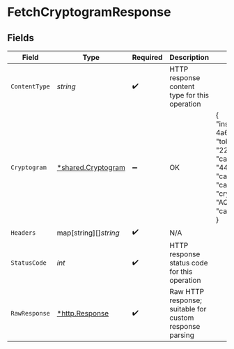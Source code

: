 # FetchCryptogramResponse


## Fields

| Field                                                                                                                                                                                                                                                       | Type                                                                                                                                                                                                                                                        | Required                                                                                                                                                                                                                                                    | Description                                                                                                                                                                                                                                                 | Example                                                                                                                                                                                                                                                     |
| ----------------------------------------------------------------------------------------------------------------------------------------------------------------------------------------------------------------------------------------------------------- | ----------------------------------------------------------------------------------------------------------------------------------------------------------------------------------------------------------------------------------------------------------- | ----------------------------------------------------------------------------------------------------------------------------------------------------------------------------------------------------------------------------------------------------------- | ----------------------------------------------------------------------------------------------------------------------------------------------------------------------------------------------------------------------------------------------------------- | ----------------------------------------------------------------------------------------------------------------------------------------------------------------------------------------------------------------------------------------------------------- |
| `ContentType`                                                                                                                                                                                                                                               | *string*                                                                                                                                                                                                                                                    | :heavy_check_mark:                                                                                                                                                                                                                                          | HTTP response content type for this operation                                                                                                                                                                                                               |                                                                                                                                                                                                                                                             |
| `Cryptogram`                                                                                                                                                                                                                                                | [*shared.Cryptogram](../../../pkg/models/shared/cryptogram.md)                                                                                                                                                                                              | :heavy_minus_sign:                                                                                                                                                                                                                                          | OK                                                                                                                                                                                                                                                          | {<br/>"instrument_id": "54deabb4-ba45-4a60-9e6a-9c016fe7ab10",<br/>"token_requestor_id": "22457512314",<br/>"card_number": "4491365621601472",<br/>"card_expiry_mm": "06",<br/>"card_expiry_yy": "2025",<br/>"cryptogram": "AQBBBBBBZatIlaIAmWKSghwBBBB=",<br/>"card_display": "1234"<br/>} |
| `Headers`                                                                                                                                                                                                                                                   | map[string][]*string*                                                                                                                                                                                                                                       | :heavy_check_mark:                                                                                                                                                                                                                                          | N/A                                                                                                                                                                                                                                                         |                                                                                                                                                                                                                                                             |
| `StatusCode`                                                                                                                                                                                                                                                | *int*                                                                                                                                                                                                                                                       | :heavy_check_mark:                                                                                                                                                                                                                                          | HTTP response status code for this operation                                                                                                                                                                                                                |                                                                                                                                                                                                                                                             |
| `RawResponse`                                                                                                                                                                                                                                               | [*http.Response](https://pkg.go.dev/net/http#Response)                                                                                                                                                                                                      | :heavy_check_mark:                                                                                                                                                                                                                                          | Raw HTTP response; suitable for custom response parsing                                                                                                                                                                                                     |                                                                                                                                                                                                                                                             |